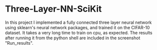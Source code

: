 # Three-Layer-NN-SciKit
In this project I implemented a fully connected three layer neural network using sklearn's neural network packages, and trained it on the CIFAR-10 dataset. It takes a very long time to train on cpu, as expected. The results after running it from the python shell are included in the screenshot "Run_results".
